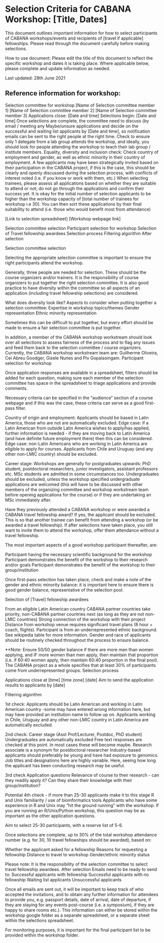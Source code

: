# Selection Criteria for CABANA Workshop: [Title, Dates]

This document outlines important information for how to select participants of CABANA workshops/events and recipients of [travel if applicable] fellowships. Please read through the document carefully before making selections.

How to use document: Please edit the title of this document to reflect the specific workshop and dates it is taking place. Where applicable below, please complete and update information as needed.

Last updated: 28th June 2021

## Reference information for workshop:

Selection committee for workshop
[Name of Selection committee member 1]
[Name of Selection committee member 2]
[Name of Selection committee member 3]
Applications close: [Date and time]
Selections begin: [Date and time]
Once selections are complete, the committee need to discuss (by email / meeting any Maybe/unsure applications and decide on the successful and waiting list applicants by [Date and time], so notification emails can be sent to the right people at the right time.
Check to ensure only 1 delegate from a lab group attends the workshop, and ideally, you should look for people attending the workshop to teach their lab group / institute members. 
Equality, diversity and inclusion check: Check country of employment and gender, as well as ethnic minority in their country of employment.
A few applicants may have been strategically invited based on their participation in the CABANA project, if this is the case, this should be clearly and openly discussed during the selection process, with conflicts of interest noted (i.e. if you know or work with them, etc.)
When selecting trainees, please assess all applications based on whether they are suitable to attend or not; do not go through the applications and confirm their success yet. It is okay for the initial number of selection applicants to be higher than the workshop capacity of [total number of trainees for workshop i.e 30]. You can then sort these applications by their final suitability to attend (i.e. those who would benefit most from attendance)

[Link to selection spreadsheet]
[Workshop webpage link]

Selection committee selection
Participant selection for workshop
Selection of Travel fellowship awardees
Selection process
Filtering algorithm
After selection


Selection committee selection

Selecting the appropriate selection committee is important to ensure the right participants attend the workshop.

Generally, three people are needed for selection. These should be the course organizers and/or trainers. It is the responsibility of course organizers to put together the right selection committee. It is also good practice to have diversity within the committee so all aspects of an application (including travel fellowship selections) are considered.

What does diversity look like? Aspects to consider when putting together a selection committee:
Expertise in workshop topics/themes
Gender representation
Ethnic minority representation

Sometimes this can be difficult to put together, but every effort should be made to ensure a fair selection committee is put together.


In addition, a member of the CABANA workshop workstream should look over all selections to assess fairness of the process and to flag any issues and feed them back to the selection committee / course organizers.
Currently, the CABANA workshop workstream team are: Guilherme Oliveira, Cei Abreu Goodger, Gisele Nunes and Piv Gopalasingam.
Participant selection for workshop

Once application responses are available in a spreadsheet, filters should be added for each question, making sure each member of the selection committee has space in the spreadsheet to triage applications and provide comments.

Necessary criteria can be specified in the “audience” section of a course webpage and if this was the case, these criteria can serve as a good first-pass filter. 

Country of origin and employment: 
Applicants should be based in Latin America, those who are not are automatically excluded.
Edge case: if a Latin American from outside Latin America wishes to apply/has applied, further information is needed - if they are moving back to Latin America (and have definite future employment there) then this can be considered.
Edge case: non-Latin Americans who are working in Latin America are eligible to apply for courses.
Applicants from Chile and Uruguay (and any other non-LMIC country) should be excluded.

Career stage: 
Workshops are generally for postgraduates upwards: PhD student, postdoctoral researchers, junior investigators, assistant professors etc.
MSc students are admitted in some circumstances too.
Undergraduates should be excluded, unless the workshop specified undergraduate applications are welcomed (this will have to be discussed with other members of the organizing committee and workshop workstream team before opening applications for the course) or if they are undertaking an MSc immediately after.

Have they previously attended a CABANA workshop or were awarded a CABANA travel fellowship award?
If yes, the applicant should be excluded. This is so that another trainee can benefit from attending a workshop (or be awarded a travel fellowship).
If after selections have taken place, you still want to invite them to attend the workshop, offer them attendance without a travel fellowship.


The most important aspects of a good workshop participant thereafter, are:

Participant having the necessary scientific background for the workshop
Participant demonstrates the benefit of the workshop to their research and/or goals
Participant demonstrates the benefit of the workshop to their group/institution

Once first-pass selection has taken place, check and make a note of the gender and ethnic minority balance: it is important here to ensure there is good gender balance, representative of the selection pool.


Selection of [Travel] fellowship awardees

From an eligible Latin American country
CABANA partner countries take priority, non-CABANA partner countries next (as long as they are not non-LMIC countries)
Strong connection of the workshop with their project
Distance from workshop venue requires significant travel plans (8 hour + coach, flights).
Participant is from an underrepresented ethnic background. See wikipedia table for more information.
Gender and race of applicants should be routinely checked throughout the process to ensure balance.

**Note: Ensure 50/50 gender balance if there are more men than women applying, and IF more women than men apply, then maintain that proportion (i.e. if 60:40 women apply, then maintain 60:40 proportion in the final pool). The CABANA project as a whole specifies that at least 30% of participants come from underrepresented groups.
Selection process

Applications close at [time] [time zone] [date]
Aim to send the application results to applicants by [date]

Filtering algorithm

1st check: Applicants should be Latin American and working in Latin American country
-some may have entered wrong information here, but may have provided an institution name to follow up on.
Applicants working in Chile, Uruguay and any other non-LMIC country in Latin America are automatically excluded.

2nd check: Career stage (Asst Prof/Lecturer, Postdoc, PhD student)
Undergraduates are automatically excluded
Free text responses are checked at this point. In most cases these will become maybe.
Research associate is a synonym for postdoctoral researcher
Industry-based applicants should preferably be young and have had exposure to genomics. Job titles and designations here are highly variable.
Here, seeing how long the applicant has been conducting research may be useful.


3rd check
Application questions
Relevance of course to their research - can they readily apply it?
Can they share their knowledge with their group/institution?

Potential 4th check - if more than 25-30 applicants make it to this stage
R and Unix familiarity / use of bioinformatics tools
Applicants who have some experience in R and Unix may “hit the ground running” with the workshop.
If you are running an R/Unix/Python workshop, this question may be as important as the other application questions.


Aim to select 25-30 participants, with a reserve list of 5-6.

Once selections are complete, up to 30% of the total workshop attendance number (e.g. for 30, 10 travel fellowships should be awarded), based on:

Whether the applicant asked for a fellowship
Reasons for requesting a fellowship
Distance to travel to workshop
Gender/ethnic minority status

Please note: It is the responsibility of the selection committee to select travel fellowship awardees.
After selection
Emails need to be ready to send to:
Successful applicants with fellowship
Successful applicants with no fellowship
Waiting list applicants 
Unsuccessful applicants

Once all emails are sent out, it will be important to keep track of who accepted the invitations, and to obtain any further information for attendees to provide you, e.g. passport details, date of arrival, date of departure, if they are staying for any events post-course (i.e. a symposium), if they are happy to share rooms etc.). This information can either be stored within the workshop google folder as a separate spreadsheet, or a separate sheet within the selections spreadsheet.

For monitoring purposes, it is important for the final participant list to be provided within the workshop folder.

